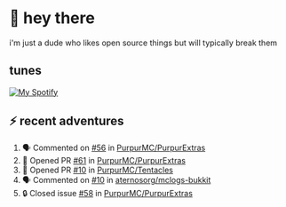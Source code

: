 # :wave: hey there 
i'm just a dude who likes open source things but will typically break them
## tunes
[![My Spotify](https://spotify-github-profile.vercel.app/api/view?uid=ryano_1310&cover_image=false&theme=default&bar_color=53b14f&bar_color_cover=true)](https://spotify-github-profile.vercel.app/api/view?uid=ryano_1310&redirect=true)
## ⚡ recent adventures

<!--START_SECTION:activity-->
1. 🗣 Commented on [#56](https://github.com/PurpurMC/PurpurExtras/issues/56) in [PurpurMC/PurpurExtras](https://github.com/PurpurMC/PurpurExtras)
2. 💪 Opened PR [#61](https://github.com/PurpurMC/PurpurExtras/pull/61) in [PurpurMC/PurpurExtras](https://github.com/PurpurMC/PurpurExtras)
3. 💪 Opened PR [#10](https://github.com/PurpurMC/Tentacles/pull/10) in [PurpurMC/Tentacles](https://github.com/PurpurMC/Tentacles)
4. 🗣 Commented on [#10](https://github.com/aternosorg/mclogs-bukkit/issues/10) in [aternosorg/mclogs-bukkit](https://github.com/aternosorg/mclogs-bukkit)
5. 🔒 Closed issue [#58](https://github.com/PurpurMC/PurpurExtras/issues/58) in [PurpurMC/PurpurExtras](https://github.com/PurpurMC/PurpurExtras)
<!--END_SECTION:activity-->
